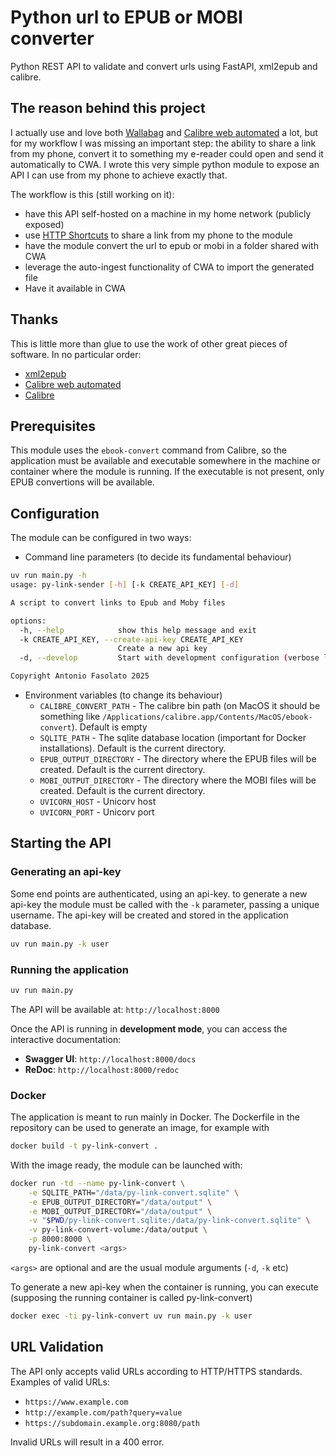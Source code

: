 # Python url to EPUB or MOBI converter

Python REST API to validate and convert urls using FastAPI, xml2epub and calibre.

## The reason behind this project

I actually use and love both [Wallabag](https://wallabag.org/) and [Calibre web automated](https://github.com/crocodilestick/Calibre-Web-Automated) a lot, but for my workflow I was missing an important step: the ability to share a link from my phone, convert it to something my e-reader could open and send it automatically to CWA. I wrote this very simple python module to expose an API I can use from my phone to achieve exactly that.

The workflow is this (still working on it):

- have this API self-hosted on a machine in my home network (publicly exposed)
- use [HTTP Shortcuts](https://http-shortcuts.rmy.ch/) to share a link from my phone to the module
- have the module convert the url to epub or mobi in a folder shared with CWA
- leverage the auto-ingest functionality of CWA to import the generated file
- Have it available in CWA

## Thanks

This is little more than glue to use the work of other great pieces of software. In no particular order:

- [xml2epub](https://pypi.org/project/xml2epub/)
- [Calibre web automated](https://github.com/crocodilestick/Calibre-Web-Automated)
- [Calibre](https://calibre-ebook.com/)

## Prerequisites

This module uses the `ebook-convert` command from Calibre, so the application must be available and executable somewhere in the machine or container where the module is running. If the executable is not present, only EPUB convertions will be available. 

## Configuration

The module can be configured in two ways:

- Command line parameters (to decide its fundamental behaviour)

```bash
uv run main.py -h                                                                                                                                                                                                       antonio.fasolato@IT-IT00058
usage: py-link-sender [-h] [-k CREATE_API_KEY] [-d]

A script to convert links to Epub and Moby files

options:
  -h, --help            show this help message and exit
  -k CREATE_API_KEY, --create-api-key CREATE_API_KEY
                        Create a new api key
  -d, --develop         Start with development configuration (verbose logging, and automatic API documentation)

Copyright Antonio Fasolato 2025
```

- Environment variables (to change its behaviour)
  - `CALIBRE_CONVERT_PATH` - The calibre bin path (on MacOS it should be something like `/Applications/calibre.app/Contents/MacOS/ebook-convert`). Default is empty
  - `SQLITE_PATH` - The sqlite database location (important for Docker installations). Default is the current directory.
  - `EPUB_OUTPUT_DIRECTORY` - The directory where the EPUB files will be created. Default is the current directory.
  - `MOBI_OUTPUT_DIRECTORY` - The directory where the MOBI files will be created. Default is the current directory.
  - `UVICORN_HOST` - Unicorv host
  - `UVICORN_PORT` - Unicorv port

## Starting the API

### Generating an api-key

Some end points are authenticated, using an api-key. to generate a new api-key the module must be called with the `-k` parameter, passing a unique username. The api-key will be created and stored in the application database. 

```bash
uv run main.py -k user
```

### Running the application

```bash
uv run main.py
```

The API will be available at: `http://localhost:8000`

Once the API is running in **development mode**, you can access the interactive documentation:

- **Swagger UI**: `http://localhost:8000/docs`
- **ReDoc**: `http://localhost:8000/redoc`

### Docker

The application is meant to run mainly in Docker. The Dockerfile in the repository can be used to generate an image, for example with

```bash
docker build -t py-link-convert .
```

With the image ready, the module can be launched with:

```bash
docker run -td --name py-link-convert \
    -e SQLITE_PATH="/data/py-link-convert.sqlite" \
    -e EPUB_OUTPUT_DIRECTORY="/data/output" \
    -e MOBI_OUTPUT_DIRECTORY="/data/output" \
    -v "$PWD/py-link-convert.sqlite:/data/py-link-convert.sqlite" \
    -v py-link-convert-volume:/data/output \
    -p 8000:8000 \
    py-link-convert <args>
```

`<args>` are optional and are the usual module arguments (`-d`, `-k` etc)

To generate a new api-key when the container is running, you can execute (supposing the running container is called py-link-convert)

```bash
docker exec -ti py-link-convert uv run main.py -k user
```

## URL Validation

The API only accepts valid URLs according to HTTP/HTTPS standards. Examples of valid URLs:
- `https://www.example.com`
- `http://example.com/path?query=value`
- `https://subdomain.example.org:8080/path`

Invalid URLs will result in a 400 error.
